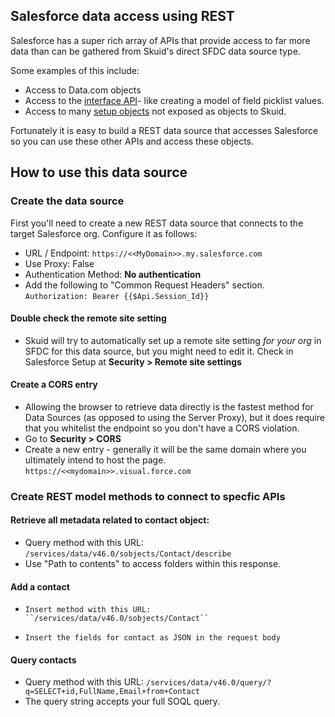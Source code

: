 ## Salesforce data access using REST
Salesforce has a super rich array of APIs that provide access to far more data than can be gathered from Skuid's direct SFDC data source type.  

Some examples of this include: 

* Access to Data.com objects
* Access to the [interface API](https://developer.salesforce.com/docs/atlas.en-us.uiapi.meta/uiapi/ui_api_get_started.htm)-  like creating a model of field picklist values. 
* Access to many [setup objects](https://developer.salesforce.com/docs/atlas.en-us.220.0.object_reference.meta/object_reference/sforce_api_objects_concepts.htm) not exposed as objects to Skuid.  

Fortunately it is easy to build a REST data source that accesses Salesforce so you can use these other APIs and access these objects. 

## How to use this data source

### Create the data source

First you'll need to create a new REST data source that connects to the target Salesforce org.  Configure it as follows:
* URL / Endpoint: ``https://<<MyDomain>>.my.salesforce.com``
* Use Proxy:  False
* Authentication Method:  **No authentication**
* Add the following to "Common Request Headers" section. 
``Authorization: Bearer {{$Api.Session_Id}}``


#### Double check the remote site setting

* Skuid will try to automatically set up a remote site setting _for your org_ in SFDC for this data source,  but you might need to edit it.  Check in Salesforce Setup at **Security > Remote site settings**  

#### Create a CORS entry

* Allowing the browser to retrieve data directly is the fastest method for Data Sources (as opposed to using the Server Proxy),  but it does require that you whitelist the endpoint so you don't have a CORS violation.  
* Go to **Security > CORS** 
* Create a new entry - generally it will be the same domain where you ultimately intend to host the page.  ``https://<<mydomain>>.visual.force.com``


### Create REST model methods to connect to specfic APIs


#### Retrieve all metadata related to contact object:      

*   Query method with this URL:   ``/services/data/v46.0/sobjects/Contact/describe``
*   Use "Path to contents" to access folders within this response. 
    
#### Add a contact

*     Insert method with this URL:  ``/services/data/v46.0/sobjects/Contact``
*     Insert the fields for contact as JSON in the request body

####  Query contacts   
* Query method with this URL:  ``/services/data/v46.0/query/?q=SELECT+id,FullName,Email+from+Contact``
* The query string accepts your full SOQL query.     
